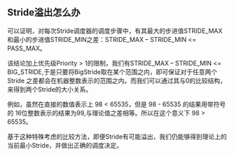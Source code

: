 ## Stride溢出怎么办
可以证明，对每次Stride调度器的调度步骤中，有其最大的步进值STRIDE_MAX和最小的步进值STRIDE_MIN之差：STRIDE_MAX – STRIDE_MIN <= PASS_MAX。

该结论加上优先级Priority > 1的限制，我们有STRIDE_MAX – STRIDE_MIN <= BIG_STRIDE,于是只要将BigStride取在某个范围之内，即可保证对于任意两个 Stride 之差都会在机器整数表示的范围之内。而我们可以通过其与0的比较结构，来得到两个Stride的大小关系。

例如，虽然在直接的数值表示上 98 < 65535，但是 98 - 65535 的结果用带符号的 16位整数表示的结果为99,与理论值之差相等。所以在这个意义下 98 > 65535。

基于这种特殊考虑的比较方法，即便Stride有可能溢出，我们仍能够得到理论上的当前最小Stride，并做出正确的调度决定。